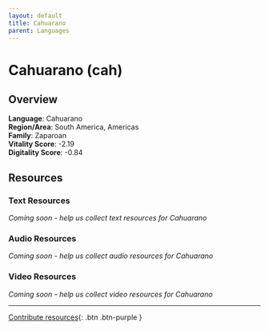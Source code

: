 ```yaml
---
layout: default
title: Cahuarano
parent: Languages
---
```


# Cahuarano (cah)

## Overview

**Language**: Cahuarano  
**Region/Area**: South America, Americas  
**Family**: Zaparoan  
**Vitality Score**: -2.19  
**Digitality Score**: -0.84  

## Resources

### Text Resources
*Coming soon - help us collect text resources for Cahuarano*

### Audio Resources
*Coming soon - help us collect audio resources for Cahuarano*

### Video Resources
*Coming soon - help us collect video resources for Cahuarano*

---

[Contribute resources](https://fairtrain.github.io/){: .btn .btn-purple }

